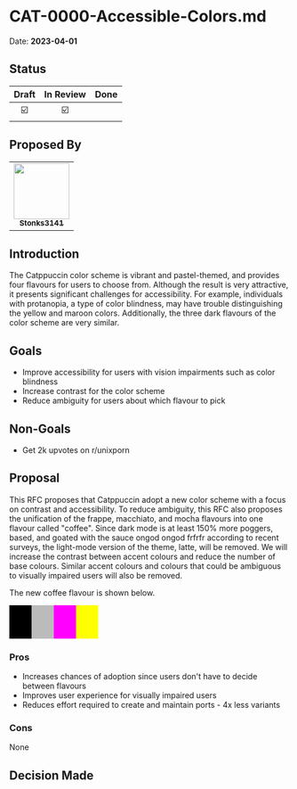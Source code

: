 # CAT-0000-Accessible-Colors.md

Date: **2023-04-01**

## Status

| Draft | In Review | Done |
| :---: | :-------: | :--: |
|  ☑️   | ☑️        |      |

## Proposed By

<table>
  <tr>
    <td align="center"><a href="https://github.com/Stonks3141"><img src="https://avatars.githubusercontent.com/u/82178396?v=4" width="100px;" alt=""/><br /><sub><b>Stonks3141</b></sub></a><br /></td>
  </tr>
</table>

## Introduction

The Catppuccin color scheme is vibrant and pastel-themed, and provides four flavours for users to choose from. Although the result is very attractive, it presents significant challenges for accessibility. For example, individuals with protanopia, a type of color blindness, may have trouble distinguishing the yellow and maroon colors. Additionally, the three dark flavours of the color scheme are very similar.

## Goals

- Improve accessibility for users with vision impairments such as color blindness
- Increase contrast for the color scheme
- Reduce ambiguity for users about which flavour to pick

## Non-Goals

- Get 2k upvotes on r/unixporn

## Proposal

This RFC proposes that Catppuccin adopt a new color scheme with a focus on contrast and accessibility. To reduce ambiguity, this RFC also proposes the unification of the frappe, macchiato, and mocha flavours into one flavour called "coffee". Since dark mode is at least 150% more poggers, based, and goated with the sauce ongod ongod frfrfr according to recent surveys, the light-mode version of the theme, latte, will be removed. We will increase the contrast between accent colours and reduce the number of base colours. Similar accent colours and colours that could be ambiguous to visually impaired users will also be removed.

The new coffee flavour is shown below.

<svg width="160" height="60">
  <rect x="0" y="0" width="40" height="60" fill="#000000" />
  <rect x="40" y="0" width="40" height="60" fill="#bbbbbb" />
  <rect x="80" y="0" width="40" height="60" fill="#ff00ff" />
  <rect x="80" y="0" width="40" height="60" fill="#ff00ff" />
  <rect x="120" y="0" width="40" height="60" fill="#ffff00" />
</svg>

### Pros

- Increases chances of adoption since users don't have to decide between flavours
- Improves user experience for visually impaired users
- Reduces effort required to create and maintain ports - 4x less variants

### Cons

None

## Decision Made
